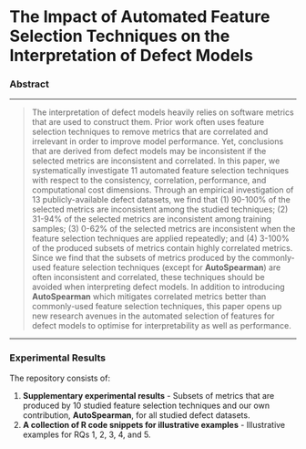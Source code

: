 # The Impact of Automated Feature Selection Techniques on the Interpretation of Defect Models

### Abstract
---
> The interpretation of defect models heavily relies on software metrics that are used to construct them.
> Prior work often uses feature selection techniques to remove metrics that are correlated and irrelevant in order to improve model performance.
> Yet, conclusions that are derived from defect models may be inconsistent if the selected metrics are inconsistent and correlated.
> In this paper, we systematically investigate 11 automated feature selection techniques with respect to the consistency, correlation, performance, and computational cost dimensions.
> Through an empirical investigation of 13 publicly-available defect datasets, we find that (1) 90-100\% of the selected metrics are inconsistent among the studied techniques; (2) 31-94\% of the selected metrics are inconsistent among training samples; (3) 0-62\% of the selected metrics are inconsistent when the feature selection techniques are applied repeatedly; and (4) 3-100\% of the produced subsets of metrics contain highly correlated metrics.
> Since we find that the subsets of metrics produced by the commonly-used feature selection techniques (except for **AutoSpearman**) are often inconsistent and correlated, these techniques should be avoided when interpreting defect models. 
> In addition to introducing **AutoSpearman** which mitigates correlated metrics better than commonly-used feature selection techniques, this paper opens up new research avenues in the automated selection of features for defect models to optimise for interpretability as well as performance.
---

### Experimental Results

The repository consists of:

1. **Supplementary experimental results** - Subsets of metrics that are produced by 10 studied feature selection techniques and our own contribution, **AutoSpearman**, for all studied defect datasets.
2. **A collection of R code snippets for illustrative examples** - Illustrative examples for RQs 1, 2, 3, 4, and 5.

